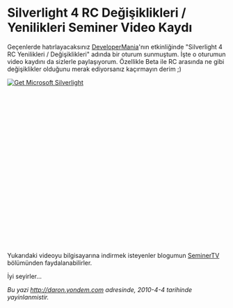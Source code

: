 # Silverlight 4 RC Değişiklikleri / Yenilikleri Seminer Video Kaydı 

Geçenlerde hatırlayacaksınız
[DeveloperMania](http://daron.yondem.com/tr/post/3ef92218-0a23-4367-a182-1d3626479ba5)'nın
etkinliğinde "Silverlight 4 RC Yenilikleri / Değişiklikleri" adında bir
oturum sunmuştum. İşte o oturumun video kaydını da sizlerle
paylaşıyorum. Özellikle Beta ile RC arasında ne gibi değişiklikler
olduğunu merak ediyorsanız kaçırmayın derim ;)

<div style="width:512px;height:384px;">

[![Get Microsoft
Silverlight](http://go2.microsoft.com/fwlink/?LinkId=108181)](http://go2.microsoft.com/fwlink/?LinkID=124807)

</div>

Yukarıdaki videoyu bilgisayarına indirmek isteyenler blogumun
[SeminerTV](http://daron.yondem.com/tr/formatpage.aspx?path=seminertv.format.html)
bölümünden faydalanabilirler.

İyi seyirler...


*Bu yazi http://daron.yondem.com adresinde, 2010-4-4 tarihinde yayinlanmistir.*